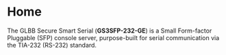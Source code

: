 # Home

The GLBB Secure Smart Serial (**GS3SFP-232-GE**) is a Small Form-factor Pluggable (SFP) console server, purpose-built for
serial communication via the TIA-232 (RS-232) standard.